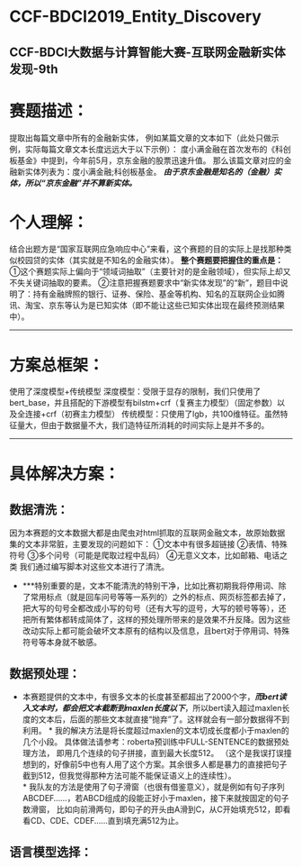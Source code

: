 # CCF-BDCI2019_Entity_Discovery
CCF-BDCI大数据与计算智能大赛-互联网金融新实体发现-9th
---
# 赛题描述：
提取出每篇文章中所有的金融新实体，
例如某篇文章的文本如下（此处只做示例，实际每篇文章文本长度远远大于以下示例）：
度小满金融在首次发布的《科创板基金》中提到，今年前5月，京东金融的股票迅速升值。
那么该篇文章对应的金融新实体列表为：度小满金融;科创板基金。
***由于京东金融是知名的（金融）实体，所以“京东金融”并不算新实体。***

# 个人理解：
结合出题方是“国家互联网应急响应中心”来看，这个赛题的目的实际上是找那种类似校园贷的实体（其实就是不知名的金融实体）。
**整个赛题要把握住的重点是：**
①这个赛题实际上偏向于“领域词抽取”（主要针对的是金融领域），但实际上却又不失关键词抽取的要素。
②注意把握赛题要求中“新实体发现”的“新”，题目中说明了：持有金融牌照的银行、证券、保险、基金等机构、知名的互联网企业如腾讯、淘宝、京东等认为是已知实体（即不能让这些已知实体出现在最终预测结果中）。

---
# 方案总框架：
使用了深度模型+传统模型
深度模型：受限于显存的限制，我们只使用了bert_base，并且搭配的下游模型有bilstm+crf（复赛主力模型）（固定参数）以及全连接+crf（初赛主力模型）
传统模型：只使用了lgb，共100维特征。虽然特征量大，但由于数据量不大，我们造特征所消耗的时间实际上是并不多的。

---
# 具体解决方案：

## 数据清洗：
因为本赛题的文本数据大都是由爬虫对html抓取的互联网金融文本，故原始数据集的文本非常脏，主要发现的问题如下：
①文本中有很多超链接
②表情、特殊符号
③多个问号（可能是爬取过程中乱码）
④无意义文本，比如邮箱、电话之类
我们通过编写脚本对这些文本进行了清洗。
- ***特别重要的是，文本不能清洗的特别干净，比如比赛初期我将停用词、除了常用标点（就是回车问号等等一系列的）之外的标点、网页标签都去掉了，把大写的句号全都改成小写的句号（还有大写的逗号，大写的顿号等等），还把所有繁体都转成简体了，这样的预处理所带来的是效果不升反降。因为这些改动实际上都可能会破坏文本原有的结构以及信息，且bert对于停用词、特殊符号等本身就不敏感。

## 数据预处理：
- 本赛题提供的文本中，有很多文本的长度甚至都超出了2000个字，***而bert读入文本时，都会把文本截断到maxlen长度以下***，所以bert读入超过maxlen长度的文本后，后面的那些文本就直接“抛弃”了。这样就会有一部分数据得不到利用。
      * 我的解决方法是将长度超过maxlen的文本切成长度都小于maxlen的几个小段。
      具体做法请参考：roberta预训练中FULL-SENTENCE的数据预处理方法，
      即用几个连续的句子拼接，直到最大长度512。
      （这个是我误打误撞想到的，好像前5中也有人用了这个方案。其余很多人都是暴力的直接把句子截到512，但我觉得那种方法可能不能保证语义上的连续性）。  
      * 我队友的方法是使用了句子滑窗（也很有借鉴意义），就是例如有句子序列ABCDEF……，若ABCD组成的段能正好小于maxlen，接下来就按固定的句子数滑窗，
      比如向前滑两句，即句子的开头由A滑到C，从C开始填充512，即看看CD、CDE、CDEF……直到填充满512为止。  
  
## 语言模型选择：
 
 



